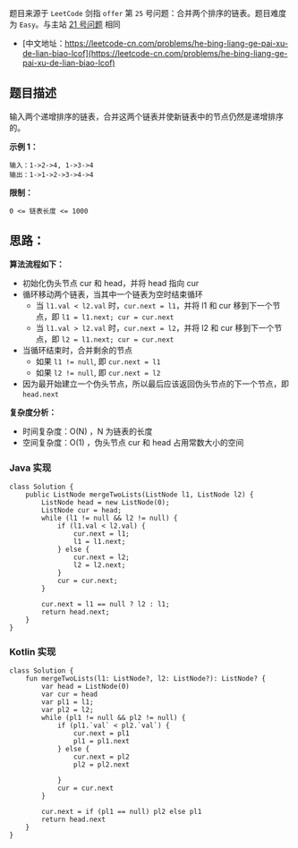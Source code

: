 题目来源于 `LeetCode` 剑指 `offer` 第 `25` 号问题：合并两个排序的链表。题目难度为 `Easy`。与主站 [21 号问题](https://leetcode-cn.com/problems/merge-two-sorted-lists) 相同

* [中文地址：https://leetcode-cn.com/problems/he-bing-liang-ge-pai-xu-de-lian-biao-lcof](https://leetcode-cn.com/problems/he-bing-liang-ge-pai-xu-de-lian-biao-lcof)

## 题目描述

输入两个递增排序的链表，合并这两个链表并使新链表中的节点仍然是递增排序的。

**示例 1：**

```
输入：1->2->4, 1->3->4
输出：1->1->2->3->4->4
```

**限制：**

```
0 <= 链表长度 <= 1000
```

## 思路：

**算法流程如下：**

* 初始化伪头节点 cur 和 head，并将 head 指向 cur
* 循环移动两个链表，当其中一个链表为空时结束循环
    * 当 `l1.val < l2.val` 时，`cur.next = l1`，并将 l1 和 cur 移到下一个节点，即 `l1 = l1.next; cur = cur.next`
    * 当 `l1.val > l2.val` 时，`cur.next = l2`，并将 l2 和 cur 移到下一个节点，即 `l2 = l1.next; cur = cur.next`
* 当循环结束时，合并剩余的节点
    * 如果 `l1 != null`, 即 `cur.next = l1`
    * 如果 `l2 != null`, 即 `cur.next = l2`
* 因为最开始建立一个伪头节点，所以最后应该返回伪头节点的下一个节点，即 `head.next`

**复杂度分析：**

* 时间复杂度：O(N) ，N 为链表的长度
* 空间复杂度：O(1) ，伪头节点 cur 和 head 占用常数大小的空间

<!-- tabs:start -->

### **Java 实现**

```
class Solution {
    public ListNode mergeTwoLists(ListNode l1, ListNode l2) {
        ListNode head = new ListNode(0);
        ListNode cur = head;
        while (l1 != null && l2 != null) {
            if (l1.val < l2.val) {
                cur.next = l1;
                l1 = l1.next;
            } else {
                cur.next = l2;
                l2 = l2.next;
            }
            cur = cur.next;
        }

        cur.next = l1 == null ? l2 : l1;
        return head.next;
    }
}
```

### **Kotlin 实现**

```
class Solution {
    fun mergeTwoLists(l1: ListNode?, l2: ListNode?): ListNode? {
        var head = ListNode(0)
        var cur = head
        var pl1 = l1;
        var pl2 = l2;
        while (pl1 != null && pl2 != null) {
            if (pl1.`val` < pl2.`val`) {
                cur.next = pl1
                pl1 = pl1.next
            } else {
                cur.next = pl2
                pl2 = pl2.next

            }
            cur = cur.next
        }

        cur.next = if (pl1 == null) pl2 else pl1
        return head.next
    }
}
```


<!-- tabs:end -->

